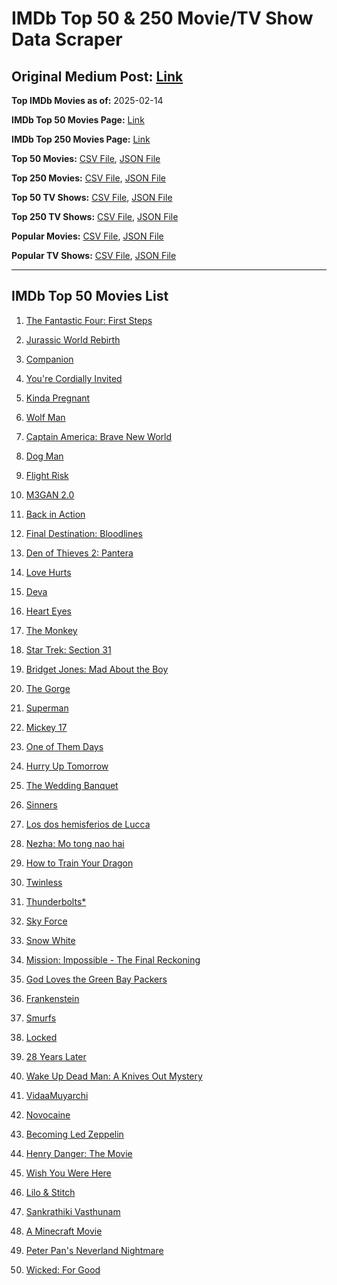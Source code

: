 # IMDb Top 50 & 250 Movie/TV Show Data Scraper

## Original Medium Post: [Link](https://medium.com/@nishantsahoo/which-movie-should-i-watch-5c83a3c0f5b1)

**Top IMDb Movies as of:** 2025-02-14

**IMDb Top 50 Movies Page:** [Link](https://www.imdb.com/search/title/?title_type=feature&release_date=2025-01-01,2025-12-31)

**IMDb Top 250 Movies Page:** [Link](https://www.imdb.com/chart/top/)

**Top 50 Movies:** [CSV File](/data/top50/movies.csv), [JSON File](/data/top50/movies.json)

**Top 250 Movies:** [CSV File](/data/top250/movies.csv), [JSON File](/data/top250/movies.json)

**Top 50 TV Shows:** [CSV File](/data/top50/shows.csv), [JSON File](/data/top50/shows.json)

**Top 250 TV Shows:** [CSV File](/data/top250/shows.csv), [JSON File](/data/top250/shows.json)

**Popular Movies:** [CSV File](/data/popular/movies.csv), [JSON File](/data/popular/movies.json)

**Popular TV Shows:** [CSV File](/data/popular/shows.csv), [JSON File](/data/popular/shows.json)

---

## IMDb Top 50 Movies List

1. [The Fantastic Four: First Steps](https://www.imdb.com/title/tt10676052/)

2. [Jurassic World Rebirth](https://www.imdb.com/title/tt31036941/)

3. [Companion](https://www.imdb.com/title/tt26584495/)

4. [You're Cordially Invited](https://www.imdb.com/title/tt21227864/)

5. [Kinda Pregnant](https://www.imdb.com/title/tt30253036/)

6. [Wolf Man](https://www.imdb.com/title/tt4216984/)

7. [Captain America: Brave New World](https://www.imdb.com/title/tt14513804/)

8. [Dog Man](https://www.imdb.com/title/tt10954718/)

9. [Flight Risk](https://www.imdb.com/title/tt10078772/)

10. [M3GAN 2.0](https://www.imdb.com/title/tt26342662/)

11. [Back in Action](https://www.imdb.com/title/tt21191806/)

12. [Final Destination: Bloodlines](https://www.imdb.com/title/tt9619824/)

13. [Den of Thieves 2: Pantera](https://www.imdb.com/title/tt8008948/)

14. [Love Hurts](https://www.imdb.com/title/tt30788842/)

15. [Deva](https://www.imdb.com/title/tt27852049/)

16. [Heart Eyes](https://www.imdb.com/title/tt32558992/)

17. [The Monkey](https://www.imdb.com/title/tt27714946/)

18. [Star Trek: Section 31](https://www.imdb.com/title/tt9603060/)

19. [Bridget Jones: Mad About the Boy](https://www.imdb.com/title/tt32063050/)

20. [The Gorge](https://www.imdb.com/title/tt13654226/)

21. [Superman](https://www.imdb.com/title/tt5950044/)

22. [Mickey 17](https://www.imdb.com/title/tt12299608/)

23. [One of Them Days](https://www.imdb.com/title/tt32221196/)

24. [Hurry Up Tomorrow](https://www.imdb.com/title/tt26927452/)

25. [The Wedding Banquet](https://www.imdb.com/title/tt32214413/)

26. [Sinners](https://www.imdb.com/title/tt31193180/)

27. [Los dos hemisferios de Lucca](https://www.imdb.com/title/tt28657879/)

28. [Nezha: Mo tong nao hai](https://www.imdb.com/title/tt34956443/)

29. [How to Train Your Dragon](https://www.imdb.com/title/tt26743210/)

30. [Twinless](https://www.imdb.com/title/tt31322753/)

31. [Thunderbolts\*](https://www.imdb.com/title/tt20969586/)

32. [Sky Force](https://www.imdb.com/title/tt27056066/)

33. [Snow White](https://www.imdb.com/title/tt6208148/)

34. [Mission: Impossible - The Final Reckoning](https://www.imdb.com/title/tt9603208/)

35. [God Loves the Green Bay Packers](https://www.imdb.com/title/tt15143042/)

36. [Frankenstein](https://www.imdb.com/title/tt1312221/)

37. [Smurfs](https://www.imdb.com/title/tt18069420/)

38. [Locked](https://www.imdb.com/title/tt26671996/)

39. [28 Years Later](https://www.imdb.com/title/tt10548174/)

40. [Wake Up Dead Man: A Knives Out Mystery](https://www.imdb.com/title/tt14364480/)

41. [VidaaMuyarchi](https://www.imdb.com/title/tt18926098/)

42. [Novocaine](https://www.imdb.com/title/tt29603959/)

43. [Becoming Led Zeppelin](https://www.imdb.com/title/tt10365912/)

44. [Henry Danger: The Movie](https://www.imdb.com/title/tt7787524/)

45. [Wish You Were Here](https://www.imdb.com/title/tt14893438/)

46. [Lilo & Stitch](https://www.imdb.com/title/tt11655566/)

47. [Sankrathiki Vasthunam](https://www.imdb.com/title/tt31226981/)

48. [A Minecraft Movie](https://www.imdb.com/title/tt3566834/)

49. [Peter Pan's Neverland Nightmare](https://www.imdb.com/title/tt21955520/)

50. [Wicked: For Good](https://www.imdb.com/title/tt19847976/)
